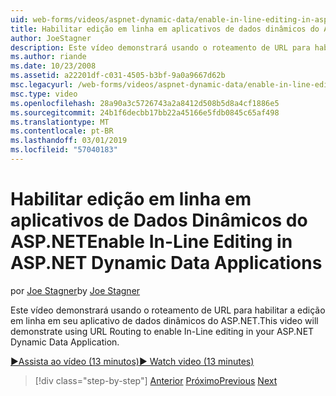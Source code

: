 ```yaml
---
uid: web-forms/videos/aspnet-dynamic-data/enable-in-line-editing-in-aspnet-dynamic-data-applications
title: Habilitar edição em linha em aplicativos de dados dinâmicos do ASP.NET | Microsoft Docs
author: JoeStagner
description: Este vídeo demonstrará usando o roteamento de URL para habilitar a edição em linha em seu aplicativo de dados dinâmicos do ASP.NET.
ms.author: riande
ms.date: 10/23/2008
ms.assetid: a22201df-c031-4505-b3bf-9a0a9667d62b
msc.legacyurl: /web-forms/videos/aspnet-dynamic-data/enable-in-line-editing-in-aspnet-dynamic-data-applications
msc.type: video
ms.openlocfilehash: 28a90a3c5726743a2a8412d508b5d8a4cf1886e5
ms.sourcegitcommit: 24b1f6decbb17bb22a45166e5fdb0845c65af498
ms.translationtype: MT
ms.contentlocale: pt-BR
ms.lasthandoff: 03/01/2019
ms.locfileid: "57040183"
---
```

<a name="enable-in-line-editing-in-aspnet-dynamic-data-applications"></a><span data-ttu-id="3996c-103">Habilitar edição em linha em aplicativos de Dados Dinâmicos do ASP.NET</span><span class="sxs-lookup"><span data-stu-id="3996c-103">Enable In-Line Editing in ASP.NET Dynamic Data Applications</span></span>
====================
<span data-ttu-id="3996c-104">por [Joe Stagner](https://github.com/JoeStagner)</span><span class="sxs-lookup"><span data-stu-id="3996c-104">by [Joe Stagner](https://github.com/JoeStagner)</span></span>

<span data-ttu-id="3996c-105">Este vídeo demonstrará usando o roteamento de URL para habilitar a edição em linha em seu aplicativo de dados dinâmicos do ASP.NET.</span><span class="sxs-lookup"><span data-stu-id="3996c-105">This video will demonstrate using URL Routing to enable In-Line editing in your ASP.NET Dynamic Data Application.</span></span>

[<span data-ttu-id="3996c-106">&#9654;Assista ao vídeo (13 minutos)</span><span class="sxs-lookup"><span data-stu-id="3996c-106">&#9654; Watch video (13 minutes)</span></span>](https://channel9.msdn.com/Blogs/ASP-NET-Site-Videos/enable-in-line-editing-in-aspnet-dynamic-data-applications)

> [!div class="step-by-step"]
> <span data-ttu-id="3996c-107">[Anterior](begin-modifying-dynamic-data-applications-with-url-routing.md)
> [Próximo](how-to-enable-table-specific-routing-in-dynamic-data-applications.md)</span><span class="sxs-lookup"><span data-stu-id="3996c-107">[Previous](begin-modifying-dynamic-data-applications-with-url-routing.md)
[Next](how-to-enable-table-specific-routing-in-dynamic-data-applications.md)</span></span>
